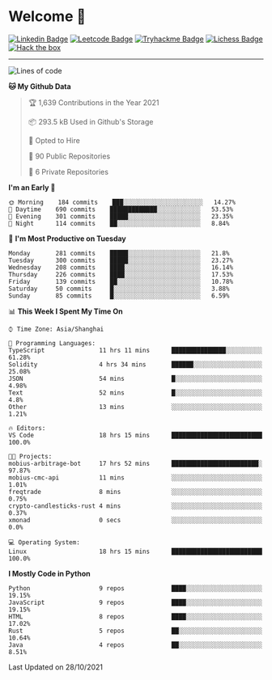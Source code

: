 # Welcome 👋

[![Linkedin Badge](https://img.shields.io/badge/-PedroTorres-blue?style=flat-square&logo=Linkedin&logoColor=white&link=https://www.linkedin.com/in/PedroTorres/)](https://www.linkedin.com/in/pedro-torres-cruz/)
[![Leetcode Badge](https://img.shields.io/badge/profile-leetcode-green)](https://leetcode.com/corfucinas/)
[![Tryhackme Badge](https://img.shields.io/badge/profile-tryhackme-blue)](https://tryhackme.com/p/Corfucinas/)
[![Lichess Badge](https://img.shields.io/badge/challenge_me-lichess-yellow)](https://lichess.org/@/Corfucinas)
[![Hack the box](https://img.shields.io/badge/hack_the_box-profile-red)](https://www.hackthebox.eu/profile/375826)

---

<!--START_SECTION:waka-->
![Lines of code](https://img.shields.io/badge/From%20Hello%20World%20I%27ve%20Written-1.6%20million%20lines%20of%20code-blue)

**🐱 My Github Data** 

> 🏆 1,639 Contributions in the Year 2021
 > 
> 📦 293.5 kB Used in Github's Storage 
 > 
> 💼 Opted to Hire
 > 
> 📜 90 Public Repositories 
 > 
> 🔑 6 Private Repositories  
 > 
**I'm an Early 🐤** 

```text
🌞 Morning    184 commits    ███░░░░░░░░░░░░░░░░░░░░░░   14.27% 
🌆 Daytime    690 commits    █████████████░░░░░░░░░░░░   53.53% 
🌃 Evening    301 commits    █████░░░░░░░░░░░░░░░░░░░░   23.35% 
🌙 Night      114 commits    ██░░░░░░░░░░░░░░░░░░░░░░░   8.84%

```
📅 **I'm Most Productive on Tuesday** 

```text
Monday       281 commits    █████░░░░░░░░░░░░░░░░░░░░   21.8% 
Tuesday      300 commits    █████░░░░░░░░░░░░░░░░░░░░   23.27% 
Wednesday    208 commits    ████░░░░░░░░░░░░░░░░░░░░░   16.14% 
Thursday     226 commits    ████░░░░░░░░░░░░░░░░░░░░░   17.53% 
Friday       139 commits    ██░░░░░░░░░░░░░░░░░░░░░░░   10.78% 
Saturday     50 commits     █░░░░░░░░░░░░░░░░░░░░░░░░   3.88% 
Sunday       85 commits     █░░░░░░░░░░░░░░░░░░░░░░░░   6.59%

```


📊 **This Week I Spent My Time On** 

```text
⌚︎ Time Zone: Asia/Shanghai

💬 Programming Languages: 
TypeScript               11 hrs 11 mins      ███████████████░░░░░░░░░░   61.28% 
Solidity                 4 hrs 34 mins       ██████░░░░░░░░░░░░░░░░░░░   25.08% 
JSON                     54 mins             █░░░░░░░░░░░░░░░░░░░░░░░░   4.98% 
Text                     52 mins             █░░░░░░░░░░░░░░░░░░░░░░░░   4.8% 
Other                    13 mins             ░░░░░░░░░░░░░░░░░░░░░░░░░   1.21%

🔥 Editors: 
VS Code                  18 hrs 15 mins      █████████████████████████   100.0%

🐱‍💻 Projects: 
mobius-arbitrage-bot     17 hrs 52 mins      ████████████████████████░   97.87% 
mobius-cmc-api           11 mins             ░░░░░░░░░░░░░░░░░░░░░░░░░   1.01% 
freqtrade                8 mins              ░░░░░░░░░░░░░░░░░░░░░░░░░   0.75% 
crypto-candlesticks-rust 4 mins              ░░░░░░░░░░░░░░░░░░░░░░░░░   0.37% 
xmonad                   0 secs              ░░░░░░░░░░░░░░░░░░░░░░░░░   0.0%

💻 Operating System: 
Linux                    18 hrs 15 mins      █████████████████████████   100.0%

```

**I Mostly Code in Python** 

```text
Python                   9 repos             ████░░░░░░░░░░░░░░░░░░░░░   19.15% 
JavaScript               9 repos             ████░░░░░░░░░░░░░░░░░░░░░   19.15% 
HTML                     8 repos             ████░░░░░░░░░░░░░░░░░░░░░   17.02% 
Rust                     5 repos             ██░░░░░░░░░░░░░░░░░░░░░░░   10.64% 
Java                     4 repos             ██░░░░░░░░░░░░░░░░░░░░░░░   8.51%

```



 Last Updated on 28/10/2021
<!--END_SECTION:waka-->

